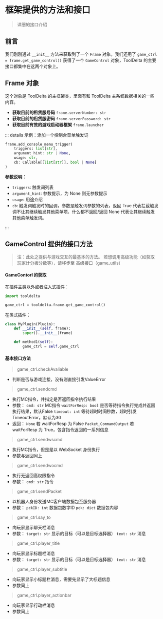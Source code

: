 # 框架提供的方法和接口

> 详细的接口介绍

## 前言

我们刚刚通过 `__init__` 方法来获取到了一个 `Frame` 对象。我们还用了 `game_ctrl = frame.get_game_control()` 获得了一个 `GameControl` 对象，ToolDelta 的主要接口都集中在这两个对象上。

## Frame 对象

这个对象是 ToolDelta 的主框架类，里面有和 ToolDelta 主系统数据相关的一些内容。

- **获取目前的租赁服号码** `frame.serverNumber: str`
- **获取目前的租赁服密码** `frame.serverPassword: str`
- **获取目前有效的游戏启动器框架** `frame.launcher`

::: details 示例：添加一个控制台菜单触发词

```python
frame.add_console_menu_trigger(
    triggers: list[str],
    argument_hint: str | None,
    usage: str,
    cb: Callable[[list[str]], bool | None]
)
```

**参数说明：**

- `triggers`: 触发词列表
- `argument_hint`: 参数提示，为 None 则无参数提示
- `usage`: 用途介绍
- `cb`: 触发词触发时的回调，参数是触发词参数的列表，返回 True 代表拦截触发词不让其继续触发其他菜单项，什么都不返回/返回 None 代表让其继续触发其他菜单触发词。

:::

## GameControl 提供的接口方法

> 注：此处之提供与游戏交互的最基本的方法。
> 若想调用高级功能（如获取玩家计分板分数等），请移步至 高级接口（game_utils）

#### GameContorl 的获取
在插件主类以外或者注入式插件：
```python
import tooldelta

game_ctrl = tooldelta.frame.get_game_control()
```
在类式插件：
```python
class MyPlugin(Plugin):
    def __init__(self, frame):
        super().__init__(frame)

    def method1(self):
        game_ctrl = self.game_ctrl
```

#### 基本接口方法

> game_ctrl.checkAvaliable
  - 判断是否与游戏连接，没有则直接引发ValueError

> game_ctrl.sendcmd
  - 执行MC指令，并指定是否返回指令执行结果
  - 参数：
  `cmd: str` MC指令
  `waitForResp: bool` 是否等待指令执行完成并返回执行结果，默认False
  `timeout: int` 等待超时时间秒数，超时引发TimeoutError，默认为30
  - 返回：
  `None` 若 waitForResp 为 False
  `Packet_CommandOutput` 若 waitForResp 为 True，包含指令返回的一系列信息

> game_ctrl.sendwscmd
  - 执行MC指令，但是是以 WebSocket 身份执行
  - 参数与返回同上

> game_ctrl.sendwocmd
  - 执行无返回高权限指令
  - 参数：
  `cmd: str` 指令

> game_ctrl.sendPacket
  - 以机器人身份发送MC客户端数据包至服务器
  - 参数：
  `pckID: int` 数据包数字ID
  `pck: dict` 数据包内容

> game_ctrl.say_to
  - 向玩家显示聊天栏消息
  - 参数：
  `target: str` 显示的目标（可以是目标选择器）
  `text: str` 消息

> game_ctrl.player_title
  - 向玩家显示标题栏消息
  - 参数：
  `target: str` 显示的目标（可以是目标选择器）
  `text: str` 消息

> game_ctrl.player_subtitle
  - 向玩家显示小标题栏消息，需要先显示了大标题信息
  - 参数同上

> game_ctrl.player_actionbar
  - 向玩家显示行动栏消息
  - 参数同上

